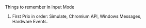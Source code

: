 Things to remember in Input Mode
1. First Prio in order: Simulate, Chromium API, Windows Messages, Hardware Events.
